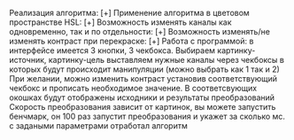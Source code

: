 ﻿Реализация алгоритма: [+]
Применение алгоритма в цветовом пространстве HSL: [+]
Возможность изменять каналы как одновременно, так и по отдельности: [+]
Возможность изменять/не изменять контраст при перекраске: [+]
Работа с программой: в интерфейсе имеется 3 кнопки, 3 чекбокса. Выбираем картинку-источник, картинку-цель выставляем нужные каналы через чекбоксы 
в которых будут происходит манипуляции (можно выбрать как 1 так и 2)
При желании, можно изменить контраст установив соответствующий чекбокс и прописать необходимое значение. 
В соответсвующих окошках будут отображены исходники и результаты преобразований
Скорость преобразования зависит от картинок, вы можете запустить бенчмарк, он 100 раз запустит преобразования и укажет за сколько мс.
с задаными параметрами отработал алгоритм